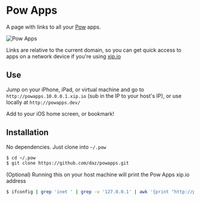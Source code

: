 # Pow Apps

A page with links to all your [Pow](http://pow.cx) apps.

![Pow Apps](http://daz.github.com/powapps/images/screenshots.png)

Links are relative to the current domain, so you can get quick access to apps on a network device if you're using [xip.io](http://xip.io)

## Use

Jump on your iPhone, iPad, or virtual machine and go to `http://powapps.10.0.0.1.xip.io` (sub in the IP to your host's IP), or use locally at `http://powapps.dev/`

Add to your iOS home screen, or bookmark!

## Installation

No dependencies. Just clone into `~/.pow`

```sh
$ cd ~/.pow
$ git clone https://github.com/daz/powapps.git
```

(Optional) Running this on your host machine will print the Pow Apps xip.io address

```sh
$ ifconfig | grep 'inet ' | grep -v '127.0.0.1' | awk '{print "http://powapps."$2".xip.io"}'
```
